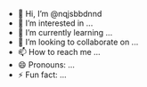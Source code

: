 - 👋 Hi, I’m @nqjsbbdnnd
- 👀 I’m interested in ...
- 🌱 I’m currently learning ...
- 💞️ I’m looking to collaborate on ...
- 📫 How to reach me ...
- 😄 Pronouns: ...
- ⚡ Fun fact: ...

<!---
nqjsbbdnnd/nqjsbbdnnd is a ✨ special ✨ repository because its `README.md` (this file) appears on your GitHub profile.
You can click the Preview link to take a look at your changes.
--->

